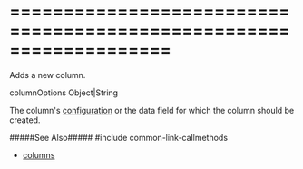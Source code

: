 ===================================================================
===================================================================

<!--shortDescription-->
Adds a new column.
<!--/shortDescription-->

<!--paramName1-->columnOptions<!--/paramName1-->
<!--paramType1-->Object|String<!--/paramType1-->
<!--paramDescription1-->
The column's [configuration](/Documentation/ApiReference/UI_Widgets/dxDataGrid/Configuration/columns/) or the data field for which the column should be created.
<!--/paramDescription1-->

<!--fullDescription-->
#####See Also#####
#include common-link-callmethods
- [columns]({basewidgetpath}/Configuration/columns/)
<!--/fullDescription-->